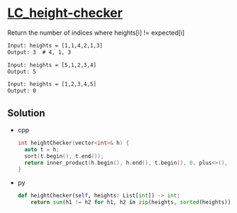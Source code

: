 # [LC_height-checker](https://leetcode.com/problems/height-checker)

Return the number of indices where heights[i] != expected[i]

```txt
Input: heights = [1,1,4,2,1,3]
Output: 3  # 4, 1, 3

Input: heights = [5,1,2,3,4]
Output: 5

Input: heights = [1,2,3,4,5]
Output: 0
```

## Solution

* cpp

  ```cpp
  int heightChecker(vector<int>& h) {
    auto t = h;
    sort(t.begin(), t.end());
    return inner_product(h.begin(), h.end(), t.begin(), 0, plus<>(), not_equal_to<>());
  }
  ```

* py

  ```py
  def heightChecker(self, heights: List[int]) -> int:
      return sum(h1 != h2 for h1, h2 in zip(heights, sorted(heights)))
  ```
